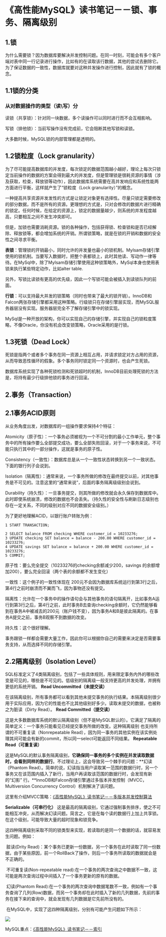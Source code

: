 # 《高性能MySQL》读书笔记－－锁、事务、隔离级别



## 1.锁

为什么需要锁？因为数据库要解决并发控制问题。在同一时刻，可能会有多个客户端对表中同一行记录进行操作，比如有的在读取该行数据，其他的尝试去删除它。为了保证数据的一致性，数据库就要对这种并发操作进行控制，因此就有了锁的概念。

## 1.1锁的分类

### 从对数据操作的类型（读\写）分

读锁（共享锁）：针对同一块数据，多个读操作可以同时进行而不会互相影响。

写锁（排他锁）：当前写操作没有完成前，它会阻断其他写锁和读锁。

大多数时候，MySQL锁的内部管理都是透明的。

## 1.2锁粒度（Lock granularity）

为了尽可能提高数据库的并发度，每次锁定的数据范围越小越好，理论上每次只锁定当前操作的数据的方案会得到最大的并发度，但是管理锁是很耗资源的事情（涉及获取，检查，释放锁等动作），因此数据库系统需要在高并发响应和系统性能两方面进行平衡，这样就产生了“锁粒度（Lock granularity）”的概念。

一种提高共享资源并发发性的方式是让锁定对象更有选择性。尽量只锁定需要修改的部分数据，而不是所有的资源。更理想的方式是，只对会修改的数据片进行精确的锁定。任何时候，在给定的资源上，锁定的数据量越少，则系统的并发程度越高，只要相互之间不发生冲突即可。

但是，加锁也需要消耗资源。锁的各种操作，包括获得锁、检查锁和是否已经解除、释放锁等，都会增加系统的开销。所谓锁策略，就是在锁的开销和数据的安全性之间寻求平衡。

**表锁**：管理锁的开销最小，同时允许的并发量也最小的锁机制。MyIsam存储引擎使用的锁机制。当要写入数据时，把整个表都锁上，此时其他读、写动作一律等待。在MySql中，除了MyIsam存储引擎使用这种锁策略外，MySql本身也使用表锁来执行某些特定动作，比如alter table.

另外，写锁比读锁有更高的优先级，因此一个写锁可能会被插入到读锁队列的前面。

**行锁**：可以支持最大并发的锁策略（同时也带来了最大的锁开销）。InnoDB和Falcon两张存储引擎都采用这种策略。行级锁只在存储引擎层实现，而MySQL服务器层没有实现。服务器层完全不了解存储引擎中的锁实现。

MySql是一种开放的架构，你可以实现自己的存储引擎，并实现自己的锁粒度策略，不像Oracle，你没有机会改变锁策略，Oracle采用的是行锁。

## 1.3死锁（Dead Lock）

死锁是指两个或者多个事务在同一资源上相互占用，并请求锁定对方占用的资源，从而导致恶性循环的假象。多个事务同时锁定同一个资源时，也会产生死锁。

数据库系统实现了各种死锁检测和死锁超时的机制，InnoDB目前处理死锁的方法是，将持有最少行级排他锁的事务进行回滚。

## 2.事务（Transaction）

## 2.1事务ACID原则

从业务角度出发，对数据库的一组操作要求保持4个特征：

Atomicity（原子性）：一个事务必须被视为一个不可分割的最小工作单元，整个事务中的所有操作要么全部提交成功，要么全部失败回滚，对于一个事务来说，不可能只执行其中的一部分操作，这就是事务的原子性。

Consistency（一致性）：数据库总是从一个一致性状态转换到另一个一致状态。下面的银行列子会说到。

Isolation（隔离性）：通常来说，一个事务所做的修改在最终提交以前，对其他事务是不可见的。注意这里的“通常来说”，后面的事务隔离级级别会说到。

Durability（持久性）：一旦事务提交，则其所做的修改就会永久保存到数据库中。此时即使系统崩溃，修改的数据也不会丢失。（持久性的安全性与刷新日志级别也存在一定关系，不同的级别对应不同的数据安全级别。）

为了更好地理解ACID，以银行账户转账为例：


```mysql
1 START TRANSACTION;

2 SELECT balance FROM checking WHERE customer_id = 10233276;
3 UPDATE checking SET balance = balance - 200.00 WHERE customer_id = 10233276;
4 UPDATE savings SET balance = balance + 200.00 WHERE customer_id = 10233276;
5 COMMIT;
```
原子性：要么完全提交（10233276的checking余额减少200，savings 的余额增加200），要么完全回滚（两个表的余额都不发生变化）

一致性：这个例子的一致性体现在 200元不会因为数据库系统运行到第3行之后，第4行之前时崩溃而不翼而飞，因为事物还没有提交。

隔离性：允许在一个事务中的操作语句会与其他事务的语句隔离开，比如事务A运行到第3行之后，第4行之前，此时事务B去查询checking余额时，它仍然能够看到在事务A中被减去的200元（账户钱不变），因为事务A和B是彼此隔离的。在事务A提交之前，事务B观察不到数据的改变。

持久性：这个很好理解。

事务跟锁一样都会需要大量工作，因此你可以根据你自己的需要来决定是否需要事务支持，从而选择不同的存储引擎。

## 2.2隔离级别（Isolation Level）

 SQL标准定义了4类隔离级别，包括了一些具体规则，用来限定事务内外的哪些改变是可见的，哪些是不可见的。低级别的隔离级一般支持更高的并发处理，并拥有更低的系统开销。
**Read Uncommitted（未提交读）**

​       在该隔离级别，所有事务都可以看到其他未提交事务的执行结果。本隔离级别很少用于实际应用，因为它的性能也不比其他级别好多少。读取未提交的数据，也被称之为脏读（Dirty Read）。
**Read Committed（提交读）**

​       这是大多数数据库系统的默认隔离级别（但不是MySQL默认的）。它满足了隔离的简单定义：一个事务只能看见已经提交事务所做的改变。这种隔离级别 也支持所谓的不可重复读（Nonrepeatable Read），因为同一事务的其他实例在该实例处理其间可能会有新的commit，所以同一select可能返回不同结果。
**Repeatable Read（可重复读）**

​       这是MySQL的默认事务隔离级别，**它确保同一事务的多个实例在并发读取数据时，会看到同样的数据行**。不过理论上，这会导致另一个棘手的问题：**幻读 （Phantom Read）。简单的说，幻读指当用户读取某一范围的数据行时，另一个事务又在该范围内插入了新行，当用户再读取该范围的数据行时，会发现有新的“幻影” 行。**InnoDB和Falcon存储引擎通过多版本并发控制（MVCC，Multiversion Concurrency Control）机制解决了该问题。

这里有介绍MVCC策略：[《高性能MySQL》读书笔记－－多版本并发控制算法](https://github.com/muyinchen/woker/blob/master/mysql/%E3%80%8A%E9%AB%98%E6%80%A7%E8%83%BDMySQL%E3%80%8B%E8%AF%BB%E4%B9%A6%E7%AC%94%E8%AE%B0%EF%BC%8D%EF%BC%8D%E5%A4%9A%E7%89%88%E6%9C%AC%E5%B9%B6%E5%8F%91%E6%8E%A7%E5%88%B6%E7%AE%97%E6%B3%95.md)

**Serializable（可串行化）** 
这是最高的隔离级别，它通过强制事务排序，使之不可能相互冲突，从而解决幻读问题。简言之，它是在每个读的数据行上加上共享锁。在这个级别，可能导致大量的超时现象和锁竞争。

​         这四种隔离级别采取不同的锁类型来实现，若读取的是同一个数据的话，就容易发生问题。例如：

​         脏读(Drity Read)：某个事务已更新一份数据，另一个事务在此时读取了同一份数据，由于某些原因，前一个RollBack了操作，则后一个事务所读取的数据就会是不正确的。

​         不可重复读(Non-repeatable read):在一个事务的两次查询之中数据不一致，这可能是两次查询过程中间插入了一个事务更新的原有的数据。

​         幻读(Phantom Read):在一个事务的两次查询中数据笔数不一致，例如有一个事务查询了几列(Row)数据，而另一个事务却在此时插入了新的几列数据，先前的事务在接下来的查询中，就会发现有几列数据是它先前所没有的。

​         在MySQL中，实现了这四种隔离级别，分别有可能产生问题如下所示：

![](http://og0sybnix.bkt.clouddn.com/%E4%B8%8B%E8%BD%BD.png)

MySQL重点：[《高性能MySQL》读书笔记－－索引](https://github.com/muyinchen/woker/blob/master/mysql/%E3%80%8A%E9%AB%98%E6%80%A7%E8%83%BDMySQL%E3%80%8B%E8%AF%BB%E4%B9%A6%E7%AC%94%E8%AE%B0%EF%BC%8D%EF%BC%8D%E7%B4%A2%E5%BC%95.md)